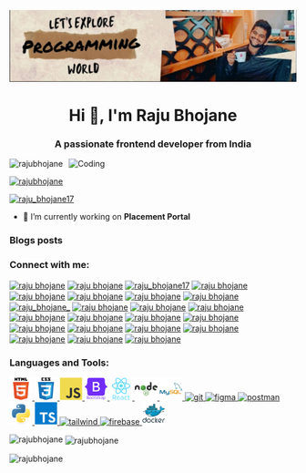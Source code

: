 ![logo](https://github.com/rajubhojane/rajubhojane/blob/main/Banner.jpg)
<h1 align="center">Hi 👋, I'm Raju Bhojane</h1>
<h3 align="center">A passionate frontend developer from India</h3>
<img align="right" alt="Coding" width="400" src="https://user-images.githubusercontent.com/55389276/140866485-8fb1c876-9a8f-4d6a-98dc-08c4981eaf70.gif">

<p align="left"> <img src="https://komarev.com/ghpvc/?username=rajubhojane&label=Profile%20views&color=0e75b6&style=flat" alt="rajubhojane" /> </p>

<p align="left"> <a href="https://github.com/ryo-ma/github-profile-trophy"><img src="https://github-profile-trophy.vercel.app/?username=rajubhojane" alt="rajubhojane" /></a> </p>

<p align="left"> <a href="https://twitter.com/raju_bhojane17" target="blank"><img src="https://img.shields.io/twitter/follow/raju_bhojane17?logo=twitter&style=for-the-badge" alt="raju_bhojane17" /></a> </p>

- 🔭 I’m currently working on **Placement Portal**

### Blogs posts
<!-- BLOG-POST-LIST:START -->
<!-- BLOG-POST-LIST:END -->

<h3 align="left">Connect with me:</h3>
<p align="left">
<a href="https://codepen.io/raju bhojane" target="blank"><img align="center" src="https://raw.githubusercontent.com/rahuldkjain/github-profile-readme-generator/master/src/images/icons/Social/codepen.svg" alt="raju bhojane" height="30" width="40" /></a>
<a href="https://dev.to/raju bhojane" target="blank"><img align="center" src="https://raw.githubusercontent.com/rahuldkjain/github-profile-readme-generator/master/src/images/icons/Social/devto.svg" alt="raju bhojane" height="30" width="40" /></a>
<a href="https://twitter.com/raju_bhojane17" target="blank"><img align="center" src="https://raw.githubusercontent.com/rahuldkjain/github-profile-readme-generator/master/src/images/icons/Social/twitter.svg" alt="raju_bhojane17" height="30" width="40" /></a>
<a href="https://linkedin.com/in/raju bhojane" target="blank"><img align="center" src="https://raw.githubusercontent.com/rahuldkjain/github-profile-readme-generator/master/src/images/icons/Social/linked-in-alt.svg" alt="raju bhojane" height="30" width="40" /></a>
<a href="https://stackoverflow.com/users/raju bhojane" target="blank"><img align="center" src="https://raw.githubusercontent.com/rahuldkjain/github-profile-readme-generator/master/src/images/icons/Social/stack-overflow.svg" alt="raju bhojane" height="30" width="40" /></a>
<a href="https://codesandbox.com/raju bhojane" target="blank"><img align="center" src="https://raw.githubusercontent.com/rahuldkjain/github-profile-readme-generator/master/src/images/icons/Social/codesandbox.svg" alt="raju bhojane" height="30" width="40" /></a>
<a href="https://kaggle.com/raju bhojane" target="blank"><img align="center" src="https://raw.githubusercontent.com/rahuldkjain/github-profile-readme-generator/master/src/images/icons/Social/kaggle.svg" alt="raju bhojane" height="30" width="40" /></a>
<a href="https://fb.com/raju bhojane" target="blank"><img align="center" src="https://raw.githubusercontent.com/rahuldkjain/github-profile-readme-generator/master/src/images/icons/Social/facebook.svg" alt="raju bhojane" height="30" width="40" /></a>
<a href="https://instagram.com/raju_bhojane_" target="blank"><img align="center" src="https://raw.githubusercontent.com/rahuldkjain/github-profile-readme-generator/master/src/images/icons/Social/instagram.svg" alt="raju_bhojane_" height="30" width="40" /></a>
<a href="https://dribbble.com/raju bhojane" target="blank"><img align="center" src="https://raw.githubusercontent.com/rahuldkjain/github-profile-readme-generator/master/src/images/icons/Social/dribbble.svg" alt="raju bhojane" height="30" width="40" /></a>
<a href="https://www.behance.net/raju bhojane" target="blank"><img align="center" src="https://raw.githubusercontent.com/rahuldkjain/github-profile-readme-generator/master/src/images/icons/Social/behance.svg" alt="raju bhojane" height="30" width="40" /></a>
<a href="https://hashnode.com/raju bhojane" target="blank"><img align="center" src="https://raw.githubusercontent.com/rahuldkjain/github-profile-readme-generator/master/src/images/icons/Social/hashnode.svg" alt="raju bhojane" height="30" width="40" /></a>
<a href="https://medium.com/raju bhojane" target="blank"><img align="center" src="https://raw.githubusercontent.com/rahuldkjain/github-profile-readme-generator/master/src/images/icons/Social/medium.svg" alt="raju bhojane" height="30" width="40" /></a>
<a href="https://www.youtube.com/c/raju bhojane" target="blank"><img align="center" src="https://raw.githubusercontent.com/rahuldkjain/github-profile-readme-generator/master/src/images/icons/Social/youtube.svg" alt="raju bhojane" height="30" width="40" /></a>
<a href="https://www.codechef.com/users/raju bhojane" target="blank"><img align="center" src="https://cdn.jsdelivr.net/npm/simple-icons@3.1.0/icons/codechef.svg" alt="raju bhojane" height="30" width="40" /></a>
<a href="https://www.hackerrank.com/raju bhojane" target="blank"><img align="center" src="https://raw.githubusercontent.com/rahuldkjain/github-profile-readme-generator/master/src/images/icons/Social/hackerrank.svg" alt="raju bhojane" height="30" width="40" /></a>
<a href="https://codeforces.com/profile/raju bhojane" target="blank"><img align="center" src="https://raw.githubusercontent.com/rahuldkjain/github-profile-readme-generator/master/src/images/icons/Social/codeforces.svg" alt="raju bhojane" height="30" width="40" /></a>
<a href="https://www.leetcode.com/raju bhojane" target="blank"><img align="center" src="https://raw.githubusercontent.com/rahuldkjain/github-profile-readme-generator/master/src/images/icons/Social/leet-code.svg" alt="raju bhojane" height="30" width="40" /></a>
<a href="https://www.hackerearth.com/raju bhojane" target="blank"><img align="center" src="https://raw.githubusercontent.com/rahuldkjain/github-profile-readme-generator/master/src/images/icons/Social/hackerearth.svg" alt="raju bhojane" height="30" width="40" /></a>
<a href="https://auth.geeksforgeeks.org/user/raju bhojane" target="blank"><img align="center" src="https://raw.githubusercontent.com/rahuldkjain/github-profile-readme-generator/master/src/images/icons/Social/geeks-for-geeks.svg" alt="raju bhojane" height="30" width="40" /></a>
<a href="https://www.topcoder.com/members/raju bhojane" target="blank"><img align="center" src="https://raw.githubusercontent.com/rahuldkjain/github-profile-readme-generator/master/src/images/icons/Social/topcoder.svg" alt="raju bhojane" height="30" width="40" /></a>
<a href="https://discord.gg/raju bhojane" target="blank"><img align="center" src="https://raw.githubusercontent.com/rahuldkjain/github-profile-readme-generator/master/src/images/icons/Social/discord.svg" alt="raju bhojane" height="30" width="40" /></a>
<a href="/raju bhojane" target="blank"><img align="center" src="https://raw.githubusercontent.com/rahuldkjain/github-profile-readme-generator/master/src/images/icons/Social/rss.svg" alt="raju bhojane" height="30" width="40" /></a>
</p>

<h3 align="left">Languages and Tools:</h3>
<p align="left"> 
  <a href="https://www.w3.org/html/" target="_blank" rel="noreferrer"> <img src="https://raw.githubusercontent.com/devicons/devicon/master/icons/html5/html5-original-wordmark.svg" alt="html5" width="40" height="40"/> </a>
  <a href="https://www.w3schools.com/css/" target="_blank" rel="noreferrer"> <img src="https://raw.githubusercontent.com/devicons/devicon/master/icons/css3/css3-original-wordmark.svg" alt="css3" width="40" height="40"/> </a>
  <a href="https://developer.mozilla.org/en-US/docs/Web/JavaScript" target="_blank" rel="noreferrer"> <img src="https://raw.githubusercontent.com/devicons/devicon/master/icons/javascript/javascript-original.svg" alt="javascript" width="40" height="40"/> </a>
  <a href="https://getbootstrap.com" target="_blank" rel="noreferrer"> <img src="https://raw.githubusercontent.com/devicons/devicon/master/icons/bootstrap/bootstrap-plain-wordmark.svg" alt="bootstrap" width="40" height="40"/> </a>
  <a href="https://reactjs.org/" target="_blank" rel="noreferrer"> <img src="https://raw.githubusercontent.com/devicons/devicon/master/icons/react/react-original-wordmark.svg" alt="react" width="40" height="40"/> </a>
  <a href="https://nodejs.org" target="_blank" rel="noreferrer"> <img src="https://raw.githubusercontent.com/devicons/devicon/master/icons/nodejs/nodejs-original-wordmark.svg" alt="nodejs" width="40" height="40"/> </a>
  <a href="https://www.mysql.com/" target="_blank" rel="noreferrer"> <img src="https://raw.githubusercontent.com/devicons/devicon/master/icons/mysql/mysql-original-wordmark.svg" alt="mysql" width="40" height="40"/> </a>
  <a href="https://git-scm.com/" target="_blank" rel="noreferrer"> <img src="https://www.vectorlogo.zone/logos/git-scm/git-scm-icon.svg" alt="git" width="40" height="40"/> </a>
  <a href="https://www.figma.com/" target="_blank" rel="noreferrer"> <img src="https://www.vectorlogo.zone/logos/figma/figma-icon.svg" alt="figma" width="40" height="40"/> </a>
  <a href="https://postman.com" target="_blank" rel="noreferrer"> <img src="https://www.vectorlogo.zone/logos/getpostman/getpostman-icon.svg" alt="postman" width="40" height="40"/> </a>
  <a href="https://www.python.org" target="_blank" rel="noreferrer"> <img src="https://raw.githubusercontent.com/devicons/devicon/master/icons/python/python-original.svg" alt="python" width="40" height="40"/> </a>
  <a href="https://www.typescriptlang.org/" target="_blank" rel="noreferrer"> <img src="https://raw.githubusercontent.com/devicons/devicon/master/icons/typescript/typescript-original.svg" alt="typescript" width="40" height="40"/> </a>
  <a href="https://tailwindcss.com/" target="_blank" rel="noreferrer"> <img src="https://www.vectorlogo.zone/logos/tailwindcss/tailwindcss-icon.svg" alt="tailwind" width="40" height="40"/> </a>
  <a href="https://firebase.google.com/" target="_blank" rel="noreferrer"> <img src="https://www.vectorlogo.zone/logos/firebase/firebase-icon.svg" alt="firebase" width="40" height="40"/> </a>
  <a href="https://www.docker.com/" target="_blank" rel="noreferrer"> <img src="https://raw.githubusercontent.com/devicons/devicon/master/icons/docker/docker-original-wordmark.svg" alt="docker" width="40" height="40"/> </a>
</p>

<p><img align="left" src="https://github-readme-stats.vercel.app/api/top-langs?username=rajubhojane&show_icons=true&locale=en&layout=compact" alt="rajubhojane" /></p>

<p>&nbsp;<img align="center" src="https://github-readme-stats.vercel.app/api?username=rajubhojane&show_icons=true&locale=en" alt="rajubhojane" /></p>

<p><img align="center" src="https://github-readme-streak-stats.herokuapp.com/?user=rajubhojane&" alt="rajubhojane" /></p>
